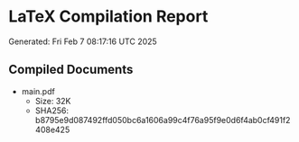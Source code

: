 # LaTeX Compilation Report
Generated: Fri Feb  7 08:17:16 UTC 2025
## Compiled Documents
- main.pdf
  - Size: 32K
  - SHA256: b8795e9d087492ffd050bc6a1606a99c4f76a95f9e0d6f4ab0cf491f2408e425

